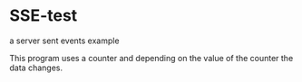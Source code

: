 # SSE-test
a server sent events example

This program uses a counter and depending on the value of the counter the data changes.
